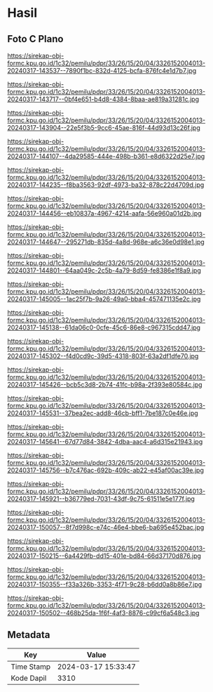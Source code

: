 # Hasil

## Foto C Plano

https://sirekap-obj-formc.kpu.go.id/1c32/pemilu/pdpr/33/26/15/20/04/3326152004013-20240317-143537--7890f1bc-832d-4125-bcfa-876fc4e1d7b7.jpg

https://sirekap-obj-formc.kpu.go.id/1c32/pemilu/pdpr/33/26/15/20/04/3326152004013-20240317-143717--0bf4e651-b4d8-4384-8baa-ae819a31281c.jpg

https://sirekap-obj-formc.kpu.go.id/1c32/pemilu/pdpr/33/26/15/20/04/3326152004013-20240317-143904--22e5f3b5-9cc6-45ae-816f-44d93d13c26f.jpg

https://sirekap-obj-formc.kpu.go.id/1c32/pemilu/pdpr/33/26/15/20/04/3326152004013-20240317-144107--4da29585-444e-498b-b361-e8d6322d25e7.jpg

https://sirekap-obj-formc.kpu.go.id/1c32/pemilu/pdpr/33/26/15/20/04/3326152004013-20240317-144235--f8ba3563-92df-4973-ba32-878c22d4709d.jpg

https://sirekap-obj-formc.kpu.go.id/1c32/pemilu/pdpr/33/26/15/20/04/3326152004013-20240317-144456--eb10837a-4967-4214-aafa-56e960a01d2b.jpg

https://sirekap-obj-formc.kpu.go.id/1c32/pemilu/pdpr/33/26/15/20/04/3326152004013-20240317-144647--295271db-835d-4a8d-968e-a6c36e0d98e1.jpg

https://sirekap-obj-formc.kpu.go.id/1c32/pemilu/pdpr/33/26/15/20/04/3326152004013-20240317-144801--64aa049c-2c5b-4a79-8d59-fe8386e1f8a9.jpg

https://sirekap-obj-formc.kpu.go.id/1c32/pemilu/pdpr/33/26/15/20/04/3326152004013-20240317-145005--1ac25f7b-9a26-49a0-bba4-457471135e2c.jpg

https://sirekap-obj-formc.kpu.go.id/1c32/pemilu/pdpr/33/26/15/20/04/3326152004013-20240317-145138--61da06c0-0cfe-45c6-86e8-c967315cdd47.jpg

https://sirekap-obj-formc.kpu.go.id/1c32/pemilu/pdpr/33/26/15/20/04/3326152004013-20240317-145302--f4d0cd9c-39d5-4318-803f-63a2df1dfe70.jpg

https://sirekap-obj-formc.kpu.go.id/1c32/pemilu/pdpr/33/26/15/20/04/3326152004013-20240317-145426--bcb5c3d8-2b74-41fc-b98a-2f393e80584c.jpg

https://sirekap-obj-formc.kpu.go.id/1c32/pemilu/pdpr/33/26/15/20/04/3326152004013-20240317-145531--37bea2ec-add8-46cb-bff1-7be187c0e46e.jpg

https://sirekap-obj-formc.kpu.go.id/1c32/pemilu/pdpr/33/26/15/20/04/3326152004013-20240317-145641--67d77d84-3842-4dba-aac4-a6d315e21943.jpg

https://sirekap-obj-formc.kpu.go.id/1c32/pemilu/pdpr/33/26/15/20/04/3326152004013-20240317-145756--b7c476ac-692b-409c-ab22-e45af00ac39e.jpg

https://sirekap-obj-formc.kpu.go.id/1c32/pemilu/pdpr/33/26/15/20/04/3326152004013-20240317-145921--b36779ed-7031-43df-9c75-61511e5e177f.jpg

https://sirekap-obj-formc.kpu.go.id/1c32/pemilu/pdpr/33/26/15/20/04/3326152004013-20240317-150057--8f7d998c-e74c-46e4-bbe6-ba695e452bac.jpg

https://sirekap-obj-formc.kpu.go.id/1c32/pemilu/pdpr/33/26/15/20/04/3326152004013-20240317-150215--6a4429fb-dd15-401e-bd84-66d37170d876.jpg

https://sirekap-obj-formc.kpu.go.id/1c32/pemilu/pdpr/33/26/15/20/04/3326152004013-20240317-150355--f33a326b-3353-4f71-9c28-b6dd0a8b86e7.jpg

https://sirekap-obj-formc.kpu.go.id/1c32/pemilu/pdpr/33/26/15/20/04/3326152004013-20240317-150502--468b25da-1f6f-4af3-8876-c99cf6a548c3.jpg


## Metadata

| Key        | Value               |
| ---------- | ------------------- |
| Time Stamp | 2024-03-17 15:33:47 |
| Kode Dapil | 3310                |



